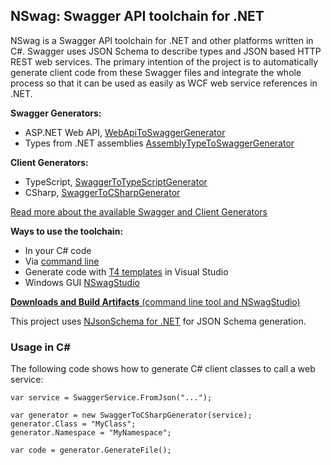 ## NSwag: Swagger API toolchain for .NET

NSwag is a Swagger API toolchain for .NET and other platforms written in C#. Swagger uses JSON Schema to describe types and JSON based HTTP REST web services. The primary intention of the project is to automatically generate client code from these Swagger files and integrate the whole process so that it can be used as easily as WCF web service references in .NET. 

**Swagger Generators:**

- ASP.NET Web API, [WebApiToSwaggerGenerator](https://github.com/NSwag/NSwag/wiki/WebApiToSwaggerGenerator)
- Types from .NET assemblies [AssemblyTypeToSwaggerGenerator](https://github.com/NSwag/NSwag/wiki/AssemblyTypeToSwaggerGenerator)

**Client Generators:** 

- TypeScript, [SwaggerToTypeScriptGenerator](https://github.com/NSwag/NSwag/wiki/SwaggerToTypeScriptGenerator)
- CSharp, [SwaggerToCSharpGenerator](https://github.com/NSwag/NSwag/wiki/SwaggerToCSharpGenerator)

[Read more about the available Swagger and Client Generators](https://github.com/NSwag/NSwag/wiki)

**Ways to use the toolchain:** 

- In your C# code
- Via [command line](https://github.com/NSwag/NSwag/wiki/CommandLine)
- Generate code with [T4 templates](https://github.com/NSwag/NSwag/wiki/T4) in Visual Studio
- Windows GUI [NSwagStudio](https://github.com/NSwag/NSwag/wiki/NSwagStudio)

[**Downloads and Build Artifacts** (command line tool and NSwagStudio)](https://ci.appveyor.com/project/rsuter/nswag/build/artifacts)

This project uses [NJsonSchema for .NET](http://njsonschema.org) for JSON Schema generation. 

### Usage in C&#35;

The following code shows how to generate C# client classes to call a web service: 
	
	var service = SwaggerService.FromJson("...");
	
	var generator = new SwaggerToCSharpGenerator(service);
	generator.Class = "MyClass";
	generator.Namespace = "MyNamespace";
	
	var code = generator.GenerateFile();
